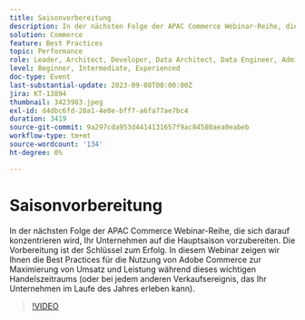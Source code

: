 ```yaml
---
title: Saisonvorbereitung
description: In der nächsten Folge der APAC Commerce Webinar-Reihe, die sich darauf konzentrieren wird, Ihr Unternehmen auf die Hauptsaison vorzubereiten. Die Vorbereitung ist der Schlüssel zum Erfolg. In diesem Webinar zeigen wir Ihnen die Best Practices für die Nutzung von Adobe Commerce zur Maximierung von Umsatz und Leistung während dieses wichtigen Handelszeitraums (oder bei jedem anderen Verkaufsereignis, das Ihr Unternehmen im Laufe des Jahres erleben kann).
solution: Commerce
feature: Best Practices
topic: Performance
role: Leader, Architect, Developer, Data Architect, Data Engineer, Admin, User
level: Beginner, Intermediate, Experienced
doc-type: Event
last-substantial-update: 2023-09-08T00:00:00Z
jira: KT-13894
thumbnail: 3423983.jpeg
exl-id: d4dbc6fd-20a1-4e0e-bff7-a6fa77ae7bc4
duration: 3419
source-git-commit: 9a297cda953d4414131657f9ac84580aea0eabeb
workflow-type: tm+mt
source-wordcount: '134'
ht-degree: 0%

---
```


# Saisonvorbereitung

In der nächsten Folge der APAC Commerce Webinar-Reihe, die sich darauf konzentrieren wird, Ihr Unternehmen auf die Hauptsaison vorzubereiten. Die Vorbereitung ist der Schlüssel zum Erfolg. In diesem Webinar zeigen wir Ihnen die Best Practices für die Nutzung von Adobe Commerce zur Maximierung von Umsatz und Leistung während dieses wichtigen Handelszeitraums (oder bei jedem anderen Verkaufsereignis, das Ihr Unternehmen im Laufe des Jahres erleben kann).

>[!VIDEO](https://video.tv.adobe.com/v/3423983/?learn=on)
